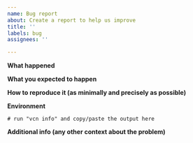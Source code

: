 ```yaml
---
name: Bug report
about: Create a report to help us improve
title: ''
labels: bug
assignees: ''

---
```


<!-- Please use this template while reporting a bug and provide as much info as possible. 
If applicable, add shell logs or screenshots to help explain your problem.
Thanks! -->

**What happened**

**What you expected to happen**

**How to reproduce it (as minimally and precisely as possible)**

**Environment**
```shell
# run "vcn info" and copy/paste the output here
```

**Additional info (any other context about the problem)**